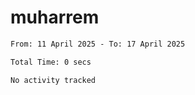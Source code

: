 # muharrem

<!--START_SECTION:waka-->

```txt
From: 11 April 2025 - To: 17 April 2025

Total Time: 0 secs

No activity tracked
```

<!--END_SECTION:waka-->

